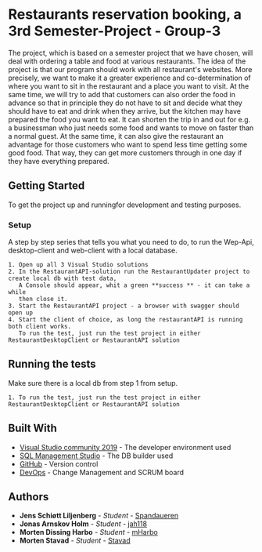 # Restaurants reservation booking, a 3rd Semester-Project - Group-3

The project, which is based on a semester project that we have chosen, will deal with ordering a table and food at various restaurants. The idea of the project is that our program should work with all restaurant's websites. More precisely, we want to make it a greater experience and co-determination of where you want to sit in the restaurant and a place you want to visit. At the same time, we will try to add that customers can also order the food in advance so that in principle they do not have to sit and decide what they should have to eat and drink when they arrive, but the kitchen may have prepared the food you want to eat. It can shorten the trip in and out for e.g. a businessman who just needs some food and wants to move on faster than a normal guest. At the same time, it can also give the restaurant an advantage for those customers who want to spend less time getting some good food. That way, they can get more customers through in one day if they have everything prepared.


## Getting Started
To get the project up and runningfor development and testing purposes.


### Setup
A step by step series that tells you what you need to do, to run the Wep-Api, desktop-client and web-client with a local database.

```
1. Open up all 3 Visual Studio solutions
2. In the RestaurantAPI-solution run the RestaurantUpdater project to create local db with test data,  
   A Console should appear, whit a green **success ** - it can take a while
   then close it.
3. Start the RestaurantAPI project - a browser with swagger should open up
4. Start the client of choice, as long the restaurantAPI is running both client works. 
   To run the test, just run the test project in either RestaurantDesktopClient or RestaurantAPI solution
```

## Running the tests
Make sure there is a local db from step 1 from setup.

```
1. To run the test, just run the test project in either RestaurantDesktopClient or RestaurantAPI solution
```

## Built With

* [Visual Studio community 2019](https://visualstudio.microsoft.com/vs/) - The developer environment used
* [SQL Management Studio](https://docs.microsoft.com/en-us/sql/ssms/download-sql-server-management-studio-ssms) - The DB builder used
* [GitHub](https://github.com/) - Version control
* [DevOps](https://dev.azure.com/) -  Change Management and SCRUM board

## Authors
* **Jens Schiøtt Liljenberg** - *Student* - [Spandaueren](https://github.com/Spandaueren)
* **Jonas Arnskov Holm** - *Student* - [jah118](https://github.com/jah118)
* **Morten Dissing Harbo** - *Student* - [mHarbo](https://github.com/mHarbo)
* **Morten Stavad** - *Student* - [Stavad](https://github.com/Stavad)





